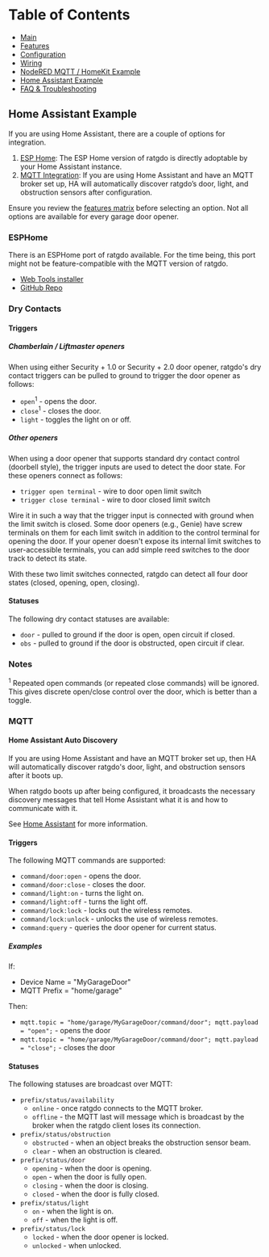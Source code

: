 # Table of Contents
* [Main](index.md)
* [Features](01_features.md)
* [Configuration](02_configuration.md)
* [Wiring](03_wiring.md)
* [NodeRED MQTT / HomeKit Example](04_nodered_example.md)
* [Home Assistant Example](05_homeassistant_example.md)
* [FAQ & Troubleshooting](09_faq.md)

## Home Assistant Example
If you are using Home Assistant, there are a couple of options for integration.

1. [ESP Home](http://github.com/ratgdo/esphome-ratgdo): The ESP Home version of ratgdo is directly adoptable by your Home Assistant instance.
2. [MQTT Integration](https://paulwieland.github.io/ratgdo/flash.html): If you are using Home Assistant and have an MQTT broker set up, HA will automatically discover ratgdo’s door, light, and obstruction sensors after configuration.

Ensure you review the [features matrix](https://paulwieland.github.io/ratgdo/01_features.html) before selecting an option. Not all options are available for every garage door opener.

### ESPHome
There is an ESPHome port of ratgdo available. For the time being, this port might not be feature-compatible with the MQTT version of ratgdo.

* [Web Tools installer](https://ratgdo.github.io/esphome-ratgdo/)
* [GitHub Repo](https://github.com/ratgdo/esphome-ratgdo)

### Dry Contacts
#### Triggers
##### Chamberlain / Liftmaster openers
When using either Security + 1.0 or Security + 2.0 door opener, ratgdo's dry contact triggers can be pulled to ground to trigger the door opener as follows:

- `open`<sup>1</sup> - opens the door.
- `close`<sup>1</sup> - closes the door.
- `light` - toggles the light on or off.

##### Other openers
When using a door opener that supports standard dry contact control (doorbell style), the trigger inputs are used to detect the door state. For these openers connect as follows:

- `trigger open terminal` - wire to door open limit switch
- `trigger close terminal` - wire to door closed limit switch

Wire it in such a way that the trigger input is connected with ground when the limit switch is closed. Some door openers (e.g., Genie) have screw terminals on them for each limit switch in addition to the control terminal for opening the door. If your opener doesn't expose its internal limit switches to user-accessible terminals, you can add simple reed switches to the door track to detect its state.

With these two limit switches connected, ratgdo can detect all four door states (closed, opening, open, closing).

#### Statuses
The following dry contact statuses are available:

- `door` - pulled to ground if the door is open, open circuit if closed.
- `obs` - pulled to ground if the door is obstructed, open circuit if clear.

### Notes
<sup>1</sup> Repeated open commands (or repeated close commands) will be ignored. This gives discrete open/close control over the door, which is better than a toggle.

### MQTT
#### Home Assistant Auto Discovery
If you are using Home Assistant and have an MQTT broker set up, then HA will automatically discover ratgdo's door, light, and obstruction sensors after it boots up.

When ratgdo boots up after being configured, it broadcasts the necessary discovery messages that tell Home Assistant what it is and how to communicate with it.

See [Home Assistant](05_homeassistant_example.md) for more information.

#### Triggers
The following MQTT commands are supported:

- `command/door:open` - opens the door.
- `command/door:close` - closes the door.
- `command/light:on` - turns the light on.
- `command/light:off` - turns the light off.
- `command/lock:lock` - locks out the wireless remotes.
- `command/lock:unlock` - unlocks the use of wireless remotes.
- `command:query` - queries the door opener for current status.

##### Examples
If:

- Device Name = "MyGarageDoor"
- MQTT Prefix = "home/garage"

Then:

- `mqtt.topic = "home/garage/MyGarageDoor/command/door"; mqtt.payload = "open";` - opens the door
- `mqtt.topic = "home/garage/MyGarageDoor/command/door"; mqtt.payload = "close";` - closes the door

#### Statuses
The following statuses are broadcast over MQTT:

- `prefix/status/availability`
  - `online` - once ratgdo connects to the MQTT broker.
  - `offline` - the MQTT last will message which is broadcast by the broker when the ratgdo client loses its connection.
- `prefix/status/obstruction`
  - `obstructed` - when an object breaks the obstruction sensor beam.
  - `clear` - when an obstruction is cleared.
- `prefix/status/door`
  - `opening` - when the door is opening.
  - `open` - when the door is fully open.
  - `closing` - when the door is closing.
  - `closed` - when the door is fully closed.
- `prefix/status/light`
  - `on` - when the light is on.
  - `off` - when the light is off.
- `prefix/status/lock`
  - `locked` - when the door opener is locked.
  - `unlocked` - when unlocked.
